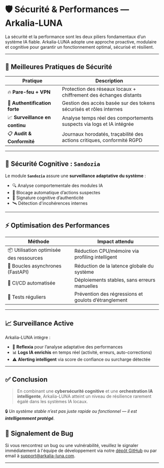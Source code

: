 # 🛡️ Sécurité & Performances — Arkalia-LUNA

La sécurité et la performance sont les deux piliers fondamentaux d’un système IA fiable. Arkalia-LUNA adopte une approche proactive, modulaire et cognitive pour garantir un fonctionnement optimal, sécurisé et résilient.

---

## 🔐 Meilleures Pratiques de Sécurité

| Pratique                        | Description                                                                 |
|--------------------------------|-----------------------------------------------------------------------------|
| 🔥 **Pare-feu + VPN**          | Protection des réseaux locaux + chiffrement des échanges distants          |
| 👤 **Authentification forte**  | Gestion des accès basée sur des tokens sécurisés et rôles internes         |
| 📈 **Surveillance en continu** | Analyse temps réel des comportements suspects via logs et IA intégrée      |
| 📋 **Audit & Conformité**      | Journaux horodatés, traçabilité des actions critiques, conformité RGPD     |

---

## 🧠 Sécurité Cognitive : `Sandozia`

Le module **`Sandozia`** assure une **surveillance adaptative du système** :

- 🔍 Analyse comportementale des modules IA
- 🛑 Blocage automatique d’actions suspectes
- 🧬 Signature cognitive d’authenticité
- 🛰 Détection d'incohérences internes

---

## ⚡ Optimisation des Performances

| Méthode                            | Impact attendu                                      |
|-----------------------------------|-----------------------------------------------------|
| 📦 Utilisation optimisée des ressources | Réduction CPU/mémoire via profiling intelligent   |
| 🔁 Boucles asynchrones (FastAPI)  | Réduction de la latence globale du système          |
| 🔄 CI/CD automatisée              | Déploiements stables, sans erreurs manuelles        |
| 🧪 Tests réguliers                | Prévention des régressions et goulots d’étranglement|

---

## 📈 Surveillance Active

Arkalia-LUNA intègre :

- 🧪 **Reflexia** pour l’analyse adaptative des performances
- 📊 **Logs IA enrichis** en temps réel (activité, erreurs, auto-corrections)
- ⚠️ **Alerting intelligent** via score de confiance ou surcharge détectée

---

## ✅ Conclusion

> En combinant une **cybersécurité cognitive** et une **orchestration IA intelligente**, Arkalia-LUNA atteint un niveau de résilience rarement égalé dans les systèmes IA locaux.

🔒 *Un système stable n’est pas juste rapide ou fonctionnel — il est **intelligemment protégé**.*

## 🐞 Signalement de Bug

Si vous rencontrez un bug ou une vulnérabilité, veuillez le signaler immédiatement à l'équipe de développement via notre [dépôt GitHub](https://github.com/arkalia-luna-system/arkalia-luna-pro/issues) ou par email à support@arkalia-luna.com.

---
